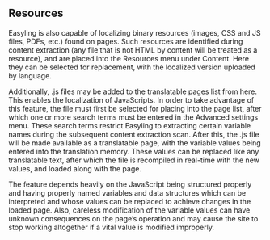 Resources
---------

Easyling is also capable of localizing binary resources (images, CSS and JS files, PDFs, etc.) found on pages. Such resources are identified during content extraction (any file that is not HTML by content will be treated as a resource), and are placed into the Resources menu under Content. Here they can be selected for replacement, with the localized version uploaded by language.

Additionally, .js files may be added to the translatable pages list from here. This enables the localization of JavaScripts. In order to take advantage of this feature, the file must first be selected for placing into the page list, after which one or more search terms must be entered in the Advanced settings menu. These search terms restrict Easyling to extracting certain variable names during the subsequent content extraction scan. After this, the .js file will be made available as a translatable page, with the variable values being entered into the translation memory. These values can be replaced like any translatable text, after which the file is recompiled in real-time with the new values, and loaded along with the page.

The feature depends heavily on the JavaScript being structured properly and having properly named variables and data structures which can be interpreted and whose values can be replaced to achieve changes in the loaded page. Also, careless modification of the variable values can have unknown consequences on the page’s operation and may cause the site to stop working altogether if a vital value is modified improperly.

